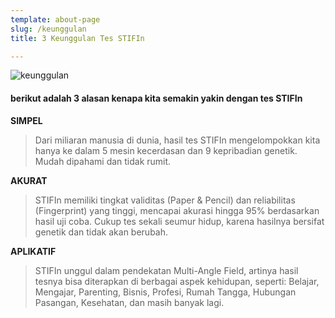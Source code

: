 ```yaml
---
template: about-page
slug: /keunggulan
title: 3 Keunggulan Tes STIFIn

---
```

![keunggulan](/assets/keungulan.jpg)

#### berikut adalah 3 alasan kenapa kita semakin yakin dengan tes STIFIn

**SIMPEL**
> Dari miliaran manusia di dunia, hasil tes STIFIn mengelompokkan kita hanya ke dalam 5 mesin kecerdasan dan 9 kepribadian genetik. Mudah dipahami dan tidak rumit.

**AKURAT**
> STIFIn memiliki tingkat validitas (Paper & Pencil) dan reliabilitas (Fingerprint) yang tinggi, mencapai akurasi hingga 95% berdasarkan hasil uji coba.
Cukup tes sekali seumur hidup, karena hasilnya bersifat genetik dan tidak akan berubah.

**APLIKATIF**
> STIFIn unggul dalam pendekatan Multi-Angle Field, artinya hasil tesnya bisa diterapkan di berbagai aspek kehidupan, seperti:
Belajar, Mengajar, Parenting, Bisnis, Profesi, Rumah Tangga, Hubungan Pasangan, Kesehatan, dan masih banyak lagi.